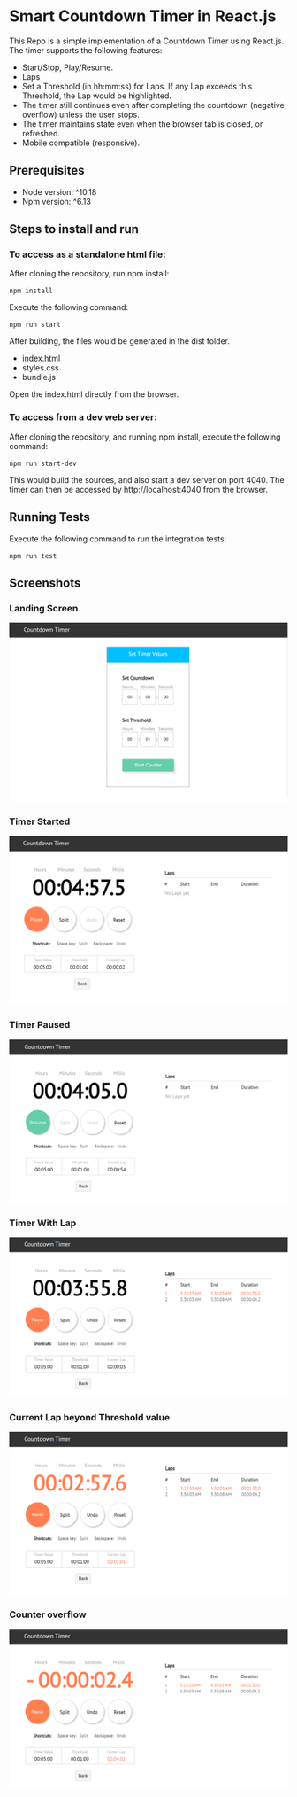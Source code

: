 # Smart Countdown Timer in React.js

This Repo is a simple implementation of a Countdown Timer using React.js.
The timer supports the following features:
* Start/Stop, Play/Resume.
* Laps
* Set a Threshold (in hh:mm:ss) for Laps. If any Lap exceeds this Threshold, the Lap would be highlighted.
* The timer still continues even after completing the countdown (negative overflow) unless the user stops.
* The timer maintains state even when the browser tab is closed, or refreshed.
* Mobile compatible (responsive).

## Prerequisites

* Node version: ^10.18
* Npm version: ^6.13

## Steps to install and run

### To access as a standalone html file:
After cloning the repository, run npm install:
```
npm install
```

Execute the following command:
```
npm run start
```

After building, the files would be generated in the dist folder.
* index.html
* styles.css
* bundle.js

Open the index.html directly from the browser.

### To access from a dev web server:
After cloning the repository, and running npm install, execute the following command:
```
npm run start-dev
```
This would build the sources, and also start a dev server on port 4040.
The timer can then be accessed by http://localhost:4040 from the browser.

## Running Tests
Execute the following command to run the integration tests:
```
npm run test
```

## Screenshots

### Landing Screen
![Landing Screen](https://raw.githubusercontent.com/shivaksk1/countdown-timer/master/screenshots/home.png)

### Timer Started
![Timer started](https://raw.githubusercontent.com/shivaksk1/countdown-timer/master/screenshots/timer_started.png)

### Timer Paused
![Timer Paused](https://raw.githubusercontent.com/shivaksk1/countdown-timer/master/screenshots/timer_paused.png)

### Timer With Lap
![Timer with Lap](https://raw.githubusercontent.com/shivaksk1/countdown-timer/master/screenshots/timer_with_laps.png)

### Current Lap beyond Threshold value
![Current Lap Overflow](https://raw.githubusercontent.com/shivaksk1/countdown-timer/master/screenshots/timer_current_lap_overflow.png)

### Counter overflow
![Timer Overflow](https://raw.githubusercontent.com/shivaksk1/countdown-timer/master/screenshots/timer_overflow.png)


